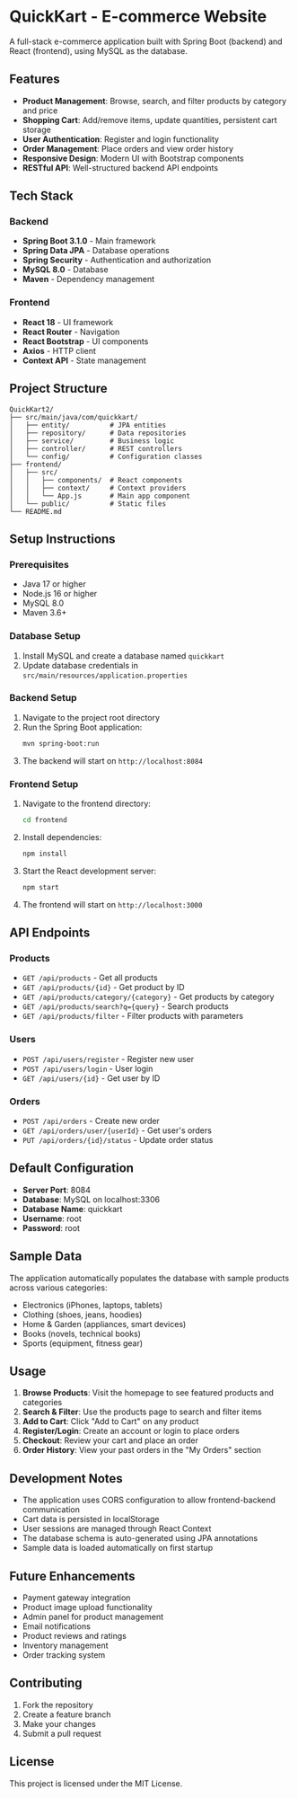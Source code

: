 # QuickKart - E-commerce Website

A full-stack e-commerce application built with Spring Boot (backend) and React (frontend), using MySQL as the database.

## Features

- **Product Management**: Browse, search, and filter products by category and price
- **Shopping Cart**: Add/remove items, update quantities, persistent cart storage
- **User Authentication**: Register and login functionality
- **Order Management**: Place orders and view order history
- **Responsive Design**: Modern UI with Bootstrap components
- **RESTful API**: Well-structured backend API endpoints

## Tech Stack

### Backend
- **Spring Boot 3.1.0** - Main framework
- **Spring Data JPA** - Database operations
- **Spring Security** - Authentication and authorization
- **MySQL 8.0** - Database
- **Maven** - Dependency management

### Frontend
- **React 18** - UI framework
- **React Router** - Navigation
- **React Bootstrap** - UI components
- **Axios** - HTTP client
- **Context API** - State management

## Project Structure

```
QuickKart2/
├── src/main/java/com/quickkart/
│   ├── entity/          # JPA entities
│   ├── repository/      # Data repositories
│   ├── service/         # Business logic
│   ├── controller/      # REST controllers
│   └── config/          # Configuration classes
├── frontend/
│   ├── src/
│   │   ├── components/  # React components
│   │   ├── context/     # Context providers
│   │   └── App.js       # Main app component
│   └── public/          # Static files
└── README.md
```

## Setup Instructions

### Prerequisites
- Java 17 or higher
- Node.js 16 or higher
- MySQL 8.0
- Maven 3.6+

### Database Setup
1. Install MySQL and create a database named `quickkart`
2. Update database credentials in `src/main/resources/application.properties`

### Backend Setup
1. Navigate to the project root directory
2. Run the Spring Boot application:
   ```bash
   mvn spring-boot:run
   ```
3. The backend will start on `http://localhost:8084`

### Frontend Setup
1. Navigate to the frontend directory:
   ```bash
   cd frontend
   ```
2. Install dependencies:
   ```bash
   npm install
   ```
3. Start the React development server:
   ```bash
   npm start
   ```
4. The frontend will start on `http://localhost:3000`

## API Endpoints

### Products
- `GET /api/products` - Get all products
- `GET /api/products/{id}` - Get product by ID
- `GET /api/products/category/{category}` - Get products by category
- `GET /api/products/search?q={query}` - Search products
- `GET /api/products/filter` - Filter products with parameters

### Users
- `POST /api/users/register` - Register new user
- `POST /api/users/login` - User login
- `GET /api/users/{id}` - Get user by ID

### Orders
- `POST /api/orders` - Create new order
- `GET /api/orders/user/{userId}` - Get user's orders
- `PUT /api/orders/{id}/status` - Update order status

## Default Configuration

- **Server Port**: 8084
- **Database**: MySQL on localhost:3306
- **Database Name**: quickkart
- **Username**: root
- **Password**: root

## Sample Data

The application automatically populates the database with sample products across various categories:
- Electronics (iPhones, laptops, tablets)
- Clothing (shoes, jeans, hoodies)
- Home & Garden (appliances, smart devices)
- Books (novels, technical books)
- Sports (equipment, fitness gear)

## Usage

1. **Browse Products**: Visit the homepage to see featured products and categories
2. **Search & Filter**: Use the products page to search and filter items
3. **Add to Cart**: Click "Add to Cart" on any product
4. **Register/Login**: Create an account or login to place orders
5. **Checkout**: Review your cart and place an order
6. **Order History**: View your past orders in the "My Orders" section

## Development Notes

- The application uses CORS configuration to allow frontend-backend communication
- Cart data is persisted in localStorage
- User sessions are managed through React Context
- The database schema is auto-generated using JPA annotations
- Sample data is loaded automatically on first startup

## Future Enhancements

- Payment gateway integration
- Product image upload functionality
- Admin panel for product management
- Email notifications
- Product reviews and ratings
- Inventory management
- Order tracking system

## Contributing

1. Fork the repository
2. Create a feature branch
3. Make your changes
4. Submit a pull request

## License

This project is licensed under the MIT License.
